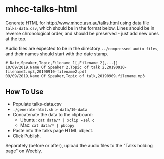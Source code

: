 # mhcc-talks-html

Generate HTML for http://www.mhcc.asn.au/talks.html using data file
`talks-data.csv`, which should be in the format below. Lines should be in
reverse chronological order, and should be preserved - just add new ones at the
top.

Audio files are expected to be in the directory `../compressed audio files`, and
their names should start with the date stamp.

```
# Date,Speaker,Topic,Filename 1[,Filename 2[,...]]
10/09/2019,Name Of Speaker 2,Topic of talk 2,20190910-filename2.mp3,20190910-filename2.pdf
09/09/2019,Name Of Speaker,Topic of talk,20190909.filename.mp3
```

## How To Use
* Populate talks-data.csv
* `./generate-html.sh > data/10-data`
* Concatenate the data to the clipboard:
  * Ubuntu: `cat data/* | xclip -sel c`
  * Mac:    `cat data/* | pbcopy`
* Paste into the talks page HTML object.
* Click Publish.

Separately (before or after), upload the audio files to the "Talks holding page" on
Weebly.

